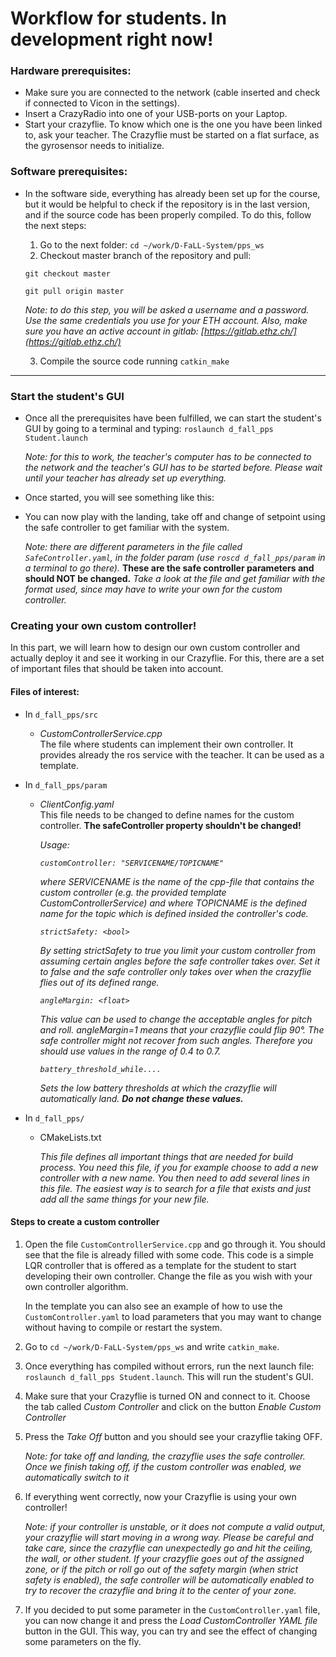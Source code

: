 # Workflow for students. In development right now!

### Hardware prerequisites:
* Make sure you are connected to the network (cable inserted and check if connected to Vicon in the settings).
* Insert a CrazyRadio into one of your USB-ports on your Laptop.
* Start your crazyflie. To know which one is the one you have been linked to,
ask your teacher. The Crazyflie must be started on a flat surface, as the
gyrosensor needs to initialize.

### Software prerequisites:
  * In the software side, everything has already been set up for the course, but
    it would be helpful to check if the repository is in the last version, and
    if the source code has been properly compiled. To do this, follow the next steps:
       1. Go to the next folder: `cd ~/work/D-FaLL-System/pps_ws`
       2. Checkout master branch of the repository and pull:

       ``git checkout master``

       ``git pull origin master``

       *Note: to do this step, you will be asked a username and a password. Use
       the same credentials you use for your ETH account. Also, make sure you
       have an active account in gitlab: [https://gitlab.ethz.ch/](https://gitlab.ethz.ch/)*

       3. Compile the source code running `catkin_make`

---

### Start the student's GUI

  * Once all the prerequisites have been fulfilled, we can start the student's
    GUI by going to a terminal and typing:
    `roslaunch d_fall_pps Student.launch`

    *Note: for this to work, the teacher's computer has to be connected to the
    network and the teacher's GUI has to be started before. Please wait until
    your teacher has already set up everything.*

  * Once started, you will see something like this:
  <!-- insert image of student GUI with numbers in the buttons, so we can
  explain every button -->

  * You can now play with the landing, take off and change of setpoint using the
    safe controller to get familiar with the system.

    *Note: there are different parameters in the file called
    `SafeController.yaml`, in the folder param (use `roscd d_fall_pps/param` in a
    terminal to go there).* **These are the safe controller parameters and should NOT be
    changed.** *Take a look at the file and get familiar with the format used,
    since may have to write your own for the custom controller.*

### Creating your own custom controller!
In this part, we will learn how to design our own custom controller and actually
deploy it and see it working in our Crazyflie. For this, there are a set of
important files that should be taken into account.

#### Files of interest:

* In `d_fall_pps/src`

  * _CustomControllerService.cpp_ <br>
  The file where students can implement their own controller. It provides already the ros service with the teacher. It can be used as a template.

* In `d_fall_pps/param`

  * _ClientConfig.yaml_ <br>
  This file needs to be changed to define names for the custom controller. **The safeController property shouldn't be changed!** <br>

      *Usage:*

      *`customController: "SERVICENAME/TOPICNAME"`*

      *where SERVICENAME is the name of the cpp-file that contains the custom controller (e.g. the provided template CustomControllerService) and
      where TOPICNAME is the defined name for the topic which is defined insided
      the controller's code.*

      *`strictSafety: <bool>`*

      *By setting _strictSafety_ to true you limit
      your custom controller from assuming certain angles before the safe controller
      takes over. Set it to false and the safe controller only takes over when the
      crazyflie flies out of its defined range.*

      *`angleMargin: <float>`*

      *This value can be used to change the acceptable angles for pitch
      and roll. angleMargin=1 means that your crazyflie could flip 90°. The safe
      controller might not recover from such angles. Therefore you should use values
      in the range of 0.4 to 0.7.*

      *`battery_threshold_while....`*

      *Sets the low battery thresholds at which the crazyflie will automatically
      land. **Do not change these values.***

* In `d_fall_pps/`

  * CMakeLists.txt

      *This file defines all important things that are needed for build process.
      You need this file, if you for example choose to add a new controller with a new name. You then need to add several lines in this file.
      The easiest way is to search for a file that exists and just add all the
      same things for your new file.*



<!-- ##### -- Useful files: -->
<!-- in `pps_ws/src/d_fall_pps/scripts` -->
<!-- -\-> call scripts in terminal by going to the above path and then typing -->
<!-- ./SCRIPTNAME, e.g.: `./enable_crazyflie` -->

<!--   * *disable_crazyflie* -->
<!--   * *enable_crazyflie* -->
<!--   * *load_custom_controller* -->
<!--   * *load_safe_controller* -->
<!--   * *safe_controller_setpoint* <br> -->
<!--   This one needs 4 parameters for x,y,z and yaw. The setpoint of the crazyflie is then set to those values. -->


<!-- ##### -- Files to look at: -->
<!-- in `pps_ws/src/d_fall_pps/param` -->
<!-- * _SafeController.yaml_ <br> -->
<!-- This file contains the control parameters that the SafeControllerService uses. The SafeControllerService loads this file when it starts. You might want to use a similar approach and can try to copy some functionality from  SafeControllerService.cpp. -->

<!-- in `pps_ws/scr/d_fall_pps/launch` <br> -->
<!-- The launch files contained in this directory are used to launch several nodes and some parameter files to be launched simultaneously. It is best, that you take a look at them yourself, but here is a brief explanation what the different launch files are for.<br> -->
<!-- To start the whole thing type the following in a terminal whilst being in the launch directory.<br> -->
<!-- `roslaunch filename.launch` -->

<!--   * _Teacher.launch_<br> -->
<!--   This doesn't concern the students, nor will it work. This launches the GUI for the teacher and the services he needs. -->
<!--   * _Student.launch_<br> -->
<!--   This launches the nodes for the CrazyRadio, the PPSClient, SafeController and CustomController. Make sure that __ClientConfig__ is correctly set up. -->
<!--   <br><br> -->
<!--   * _StudentCirlce.launch_ : as an example<br> -->
<!--   This launches CircleControllerService instead of the normal CustomControllerService. Therefore the ClientConfig has to be adjusted. This should show a way of how to work with the CustomControllerService. -->
<!--   * _StudentFollow.launch_ : as an example<br> -->
<!--   As the circle launcher, this starts another service that enables one crazyflie to _copy_ the behavior of another crazyflie. For this to work, two student groups have to collaborate because some things have to manipulated manually in the cpp files of the Circle and Follow code. -->

#### Steps to create a custom controller
1. Open the file `CustomControllerService.cpp` and go through it. You should see
   that the file is already filled with some code. This code is a simple LQR
   controller that is offered as a template for the student to start developing
   their own controller. Change the file as you wish with your own controller
   algorithm.

     In the template you can also see an example of how to use the
     `CustomController.yaml` to load parameters that you may want to change
     without having to compile or restart the system.

2. Go to `cd ~/work/D-FaLL-System/pps_ws` and write `catkin_make`.

3. Once everything has compiled without errors, run the next launch file:
   `roslaunch d_fall_pps Student.launch`. This will run the student's GUI.

4. Make sure that your Crazyflie is turned ON and connect to it. Choose the tab
   called *Custom Controller* and click on the button *Enable Custom Controller*

5. Press the *Take Off* button and you should see your crazyflie taking OFF.

      *Note: for take off and landing, the crazyflie uses the safe controller. Once we
finish taking off, if the custom controller was enabled, we automatically switch
to it*

6. If everything went correctly, now your Crazyflie is using your own
   controller!

      *Note: if your controller is unstable, or it does not compute a valid
   output, your crazyflie will start moving in a wrong way. Please be careful
   and take care, since the crazyflie can unexpectedly go and hit the ceiling,
   the wall, or other student. If your crazyflie
   goes out of the assigned zone, or if the pitch or roll go out of the safety
   margin (when strict safety is enabled), the safe controller will be
   automatically enabled to try to recover the crazyflie and bring it to the
   center of your zone.*

7. If you decided to put some parameter in the `CustomController.yaml` file, you
   can now change it and press the *Load CustomController YAML file* button in
   the GUI. This way, you can try and see the effect of changing some parameters
   on the fly.

<!-- --- -->


<!-- ## Workflow: -->
<!-- **Setup** -->
<!-- 1.  Teacher must run his part, that publishes ViconData for students and hosts the roscore. -->
<!-- 2.  Each student/group has a CrazyFlie and a laptop. -->
<!-- 3.  Use `roscd d_fall_pps/launch` in a terminal as well as `roscd d_fall_pps/scripts` in another terminal -->

<!-- <br> -->
<!-- **Working** -->
<!-- 1.  Adjust your custom controller -->
<!-- 2.  Use `catkin_make` in the pps_ws directory to compile your controller implementation -->
<!-- 3.  Start your crazyflie -->
<!-- 4.  Launch the correct file in the launch directory as described above. ClientConfig.yaml has to be correct. -->
<!-- 5. Use the scripts to change from the safe to your custom controller. -->
<!-- 6. When your done, you can turn of your crazyflie by using the script `disable_crazyflie`. -->
<!-- 7. Repeat -->


<!-- --- -->
<!-- **Troubleshooting** -->
<!-- - _SafeController is not working_ <br> -->
<!-- Was the antenna of the crazyflie facing in the *opposite* direction of the defined Vicon x-axis? -\-> Define it again! <br> -->
<!-- The crazyflie has to lie on the table when you turn it on because the gyro sensor is initialized upon start-up. <br> -->
<!-- Is the crazyflie still properly showing in the ViconTracker software? -\-> Define it again and check that the markers don't move! -->
<!-- - If you have added a new controller. Don't forget to adjust the CMakeList.txt file and use catkin_make again. -->
